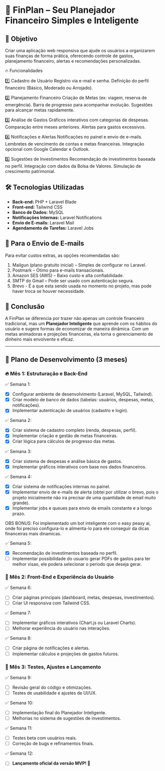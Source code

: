 # 📌 FinPlan – Seu Planejador Financeiro Simples e Inteligente

## 🎯 Objetivo
Criar uma aplicação web responsiva que ajude os usuários a organizarem suas finanças de forma prática, oferecendo controle de gastos, planejamento financeiro, alertas e recomendações personalizadas.

🔥 Funcionalidades

1️⃣ Cadastro de Usuário
Registro via e-mail e senha.
Definição do perfil financeiro (Básico, Moderado ou Arrojado).

2️⃣ Planejamento Financeiro
Criação de Metas (ex: viagem, reserva de emergência).
Barra de progresso para acompanhar evolução.
Sugestões para alcançar metas rapidamente.

3️⃣ Análise de Gastos
Gráficos interativos com categorias de despesas.
Comparação entre meses anteriores.
Alertas para gastos excessivos.

4️⃣ Notificações e Alertas
Notificações no painel e envio de e-mails.
Lembretes de vencimento de contas e metas financeiras.
Integração opcional com Google Calendar e Outlook.

5️⃣ Sugestões de Investimentos
Recomendação de investimentos baseada no perfil.
Integração com dados da Bolsa de Valores.
Simulação de crescimento patrimonial.

## 🛠 Tecnologias Utilizadas
- **Back-end:** PHP + Laravel Blade
- **Front-end:** Tailwind CSS
- **Banco de Dados:** MySQL
- **Notificações Internas:** Laravel Notifications
- **Envio de E-mails:** Laravel Mail
- **Agendamento de Tarefas:** Laravel Jobs

## 📩 Para o Envio de E-mails
Para evitar custos extras, as opções recomendadas são:
1. Mailgun (plano gratuito inicial) – Simples de configurar no Laravel.
2. Postmark – Ótimo para e-mails transacionais.
3. Amazon SES (AWS) – Baixo custo e alta confiabilidade.
4. SMTP do Gmail – Pode ser usado com autenticação segura.
5. Brevo - É a que esta sendo usada no momento no projeto, mas pode haver troca se houver necessidade.

## 🚀 Conclusão
A FinPlan se diferencia por trazer não apenas um controle financeiro tradicional, mas um **Planejador Inteligente** que aprende com os hábitos do usuário e sugere formas de economizar de maneira dinâmica. Com um metas animadoras e projeções financeiras, ela torna o gerenciamento de dinheiro mais envolvente e eficaz.

---

## 📅 Plano de Desenvolvimento (3 meses)
### 🔥 Mês 1: Estruturação e Back-End
✅ Semana 1:
- [X] Configurar ambiente de desenvolvimento (Laravel, MySQL, Tailwind).
- [X] Criar modelo de banco de dados (tabelas: usuários, despesas, metas, notificações).
- [X] Implementar autenticação de usuários (cadastro e login).

✅ Semana 2:
- [X] Criar sistema de cadastro completo (renda, despesas, perfil).
- [X] Implementar criação e gestão de metas financeiras.
- [X] Criar lógica para cálculos de progresso das metas.

✅ Semana 3:
- [X] Criar sistema de despesas e análise básica de gastos.
- [X] Implementar gráficos interativos com base nos dados financeiros.

✅ Semana 4:
- [X] Criar sistema de notificações internas no painel.
- [X] Implementar envio de e-mails de alerta (obtei por utilizar o brevo, pois o projeto inicialmente não ira precisar de uma quantidade de email muito grande).
- [X] Implementar jobs e queues para envio de emails constante e a longo prazo.

OBS BONUS: Foi implementado um bot inteligente com o easy peasy ai, onde foi preciso configura-lo e alimenta-lo para ele conseguir da dicas financeiras mais dinamicas.

✅ Semana 5:
- [X] Recomendação de investimentos baseada no perfil.
- [ ] Implementar possibilidade do usuario gerar PDFs de gastos para ter melhor visao, ele podera selecionar o periodo que deseja gerar.

### 🚀 Mês 2: Front-End e Experiência do Usuário
✅ Semana 6:
- [ ] Criar páginas principais (dashboard, metas, despesas, investimentos).
- [ ] Criar UI responsiva com Tailwind CSS.

✅ Semana 7:
- [ ] Implementar gráficos interativos (Chart.js ou Laravel Charts).
- [ ] Melhorar experiência do usuário nas interações.

✅ Semana 8:
- [ ] Criar página de notificações e alertas.
- [ ] Implementar cálculos e projeções de gastos futuros.

### 🎯 Mês 3: Testes, Ajustes e Lançamento
✅ Semana 9:
- [ ] Revisão geral do código e otimizações.
- [ ] Testes de usabilidade e ajustes de UI/UX.

✅ Semana 10:
- [ ] Implementação final do Planejador Inteligente.
- [ ] Melhorias no sistema de sugestões de investimentos.

✅ Semana 11:
- [ ] Testes beta com usuários reais.
- [ ] Correção de bugs e refinamentos finais.

✅ Semana 12:
- [ ] **Lançamento oficial da versão MVP! 🚀**

